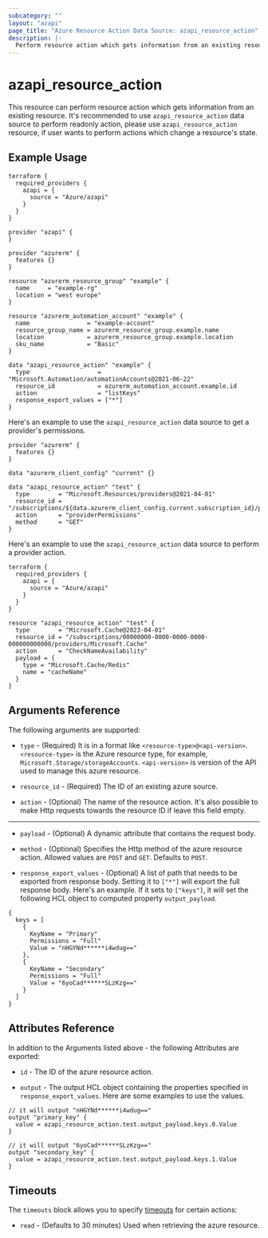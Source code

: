 ```yaml
---
subcategory: ""
layout: "azapi"
page_title: "Azure Resource Action Data Source: azapi_resource_action"
description: |-
  Perform resource action which gets information from an existing resource.
---
```


# azapi_resource_action

This resource can perform resource action which gets information from an existing resource.
It's recommended to use `azapi_resource_action` data source to perform readonly action, please use `azapi_resource_action` resource,
if user wants to perform actions which change a resource's state.

## Example Usage

```hcl
terraform {
  required_providers {
    azapi = {
      source = "Azure/azapi"
    }
  }
}

provider "azapi" {
}

provider "azurerm" {
  features {}
}

resource "azurerm_resource_group" "example" {
  name     = "example-rg"
  location = "west europe"
}

resource "azurerm_automation_account" "example" {
  name                = "example-account"
  resource_group_name = azurerm_resource_group.example.name
  location            = azurerm_resource_group.example.location
  sku_name            = "Basic"
}

data "azapi_resource_action" "example" {
  type                   = "Microsoft.Automation/automationAccounts@2021-06-22"
  resource_id            = azurerm_automation_account.example.id
  action                 = "listKeys"
  response_export_values = ["*"]
}
```

Here's an example to use the `azapi_resource_action` data source to get a provider's permissions.

```hcl
provider "azurerm" {
  features {}
}

data "azurerm_client_config" "current" {}

data "azapi_resource_action" "test" {
  type        = "Microsoft.Resources/providers@2021-04-01"
  resource_id = "/subscriptions/${data.azurerm_client_config.current.subscription_id}/providers/Microsoft.Network"
  action      = "providerPermissions"
  method      = "GET"
}
```

Here's an example to use the `azapi_resource_action` data source to perform a provider action.

```hcl
terraform {
  required_providers {
    azapi = {
      source = "Azure/azapi"
    }
  }
}

resource "azapi_resource_action" "test" {
  type        = "Microsoft.Cache@2023-04-01"
  resource_id = "/subscriptions/00000000-0000-0000-0000-000000000000/providers/Microsoft.Cache"
  action      = "CheckNameAvailability"
  payload = {
    type = "Microsoft.Cache/Redis"
    name = "cacheName"
  }
}
```

## Arguments Reference

The following arguments are supported:

* `type` - (Required) It is in a format like `<resource-type>@<api-version>`. `<resource-type>` is the Azure resource type, for example, `Microsoft.Storage/storageAccounts`.
  `<api-version>` is version of the API used to manage this azure resource.

* `resource_id` - (Required) The ID of an existing azure source.

* `action` - (Optional) The name of the resource action. It's also possible to make Http requests towards the resource ID if leave this field empty.

---
* `payload` - (Optional) A dynamic attribute that contains the request body.

* `method` - (Optional) Specifies the Http method of the azure resource action. Allowed values are `POST` and `GET`. Defaults to `POST`.

* `response_export_values` - (Optional) A list of path that needs to be exported from response body.
  Setting it to `["*"]` will export the full response body.
  Here's an example. If it sets to `["keys"]`, it will set the following HCL object to computed property `output_payload`.
```
{
  keys = [
    {
      KeyName = "Primary"
      Permissions = "Full"
      Value = "nHGYNd******i4wdug=="
    },
    {
      KeyName = "Secondary"
      Permissions = "Full"
      Value = "6yoCad******SLzKzg=="
    }
  ]
}
```

## Attributes Reference

In addition to the Arguments listed above - the following Attributes are exported:

* `id` - The ID of the azure resource action.

* `output` - The output HCL object containing the properties specified in `response_export_values`. Here are some examples to use the values.
```hcl
// it will output "nHGYNd******i4wdug=="
output "primary_key" {
  value = azapi_resource_action.test.output_payload.keys.0.Value
}

// it will output "6yoCad******SLzKzg=="
output "secondary_key" {
  value = azapi_resource_action.test.output_payload.keys.1.Value
}
```

## Timeouts

The `timeouts` block allows you to specify [timeouts](https://www.terraform.io/docs/configuration/resources.html#timeouts) for certain actions:

* `read` - (Defaults to 30 minutes) Used when retrieving the azure resource.
